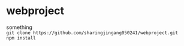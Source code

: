# webproject
something <br>
`git clone https://github.com/sharingjingang050241/webproject.git`<br>
`npm install`
